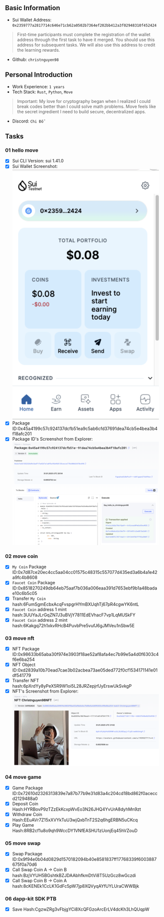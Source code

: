 ## Basic Information
- Sui Wallet Address: `0x2359777a2817714c646e71cb62a0502b7364ef202bb412a3f02948310f452424`
> First-time participants must complete the registration of the wallet address through the first task to have it merged. You should use this address for subsequent tasks. We will also use this address to credit the learning rewards.
- Github: `christnguyen98`

## Personal Introduction
- Work Experience: `1 years`
- Tech Stack: `Rust`, `Python`, `Move`
> Important: My love for cryptography began when I realized I could break codes better than I could solve math problems. Move feels like the secret ingredient I need to build secure, decentralized apps.
- Discord: `Chi Đỗ`

## Tasks

### 01 hello move
- [x] Sui CLI Version: sui 1.41.0
- [x] Sui Wallet Screenshot: ![](images/sui_wallet.png)
- [x] Package ID:0x45a4199c57c924137dcfb51ea9c5ab6cfd37691dea74cb5e4bea3b4f18afc201
- [x] Package ID's Screenshot from Explorer: ![](images/packageid.png)

### 02 move coin
- [x] `My Coin` Package ID:0x7d87ce20ec4cc5aa04cc01575c48315c557077d435ed3a6b4a1e42a9fc4b8608
- [x] `Faucet Coin` Package ID:0x8518270249db64eb75aaf7b036a006eaa391d7653ebf9b1a48badae10c6b5c05
- [x] Transfer `My Coin` hash:6FumSgmEcbxAcqFvspgrHYmBXUqhTj67pR4cgwYK6ntL
- [x] `Faucet Coin` address 1 mint hash:3UUYaJLrGqZN7J3uBVjY7811EdEVhacF7vp1LqMUSkFY
- [x] `Faucet Coin` address 2 mint hash:6Kakgq72h1xkvRHcB4PuvbPre5vufJ6gJMVeu1nSbw5E

### 03 move nft
- [x] NFT Package ID:0x98633b65aba30f974e3903f18ae52af8afa4ec7b99e5a4d0f6303c4f6e6ba254
- [x] NFT Object ID:0xd2839a10b70ead7cae3b02acbea73ae05ded772f0cf1534171141e01df541779
- [x] Transfer NFT hash:6pXrdYy8yPeX5R9W1oi5L28JRZepjrfJyErswUkSvkgP
- [x] NFT's Screenshot from Explorer: ![](images/nft.png)

### 04 move game
- [x] Game Package ID:0x72610d2326313839e7a87b77b9e31d83a4c204cd18bd862f0aceccd2129488a0
- [x] Deposit Coin Hash:HYRBovP9zTZzEkKcxpWvEo3N26JHQ4YvUrA8dyhMn9zt
- [x] Withdraw Coin Hash:EEuAVr7Z15xXVYkTuU3wjQxbTnT2S2q6hgERBN5uCKcq
- [x] Play Game Hash:8RB2cf1u8o9qh9WccDY1VNfEASHU1zUonjEq45hVZouD

### 05 move swap
- [x] Swap Package ID:0x9f94e0b04d0829d1570182094b40e8581837ff17768339f6003887675f0a70d6
- [x] Call Swap Coin A -> Coin B hash:BzjVYUH5BGshtkBZJDAAbhfkmDtVi8T5UzGcz8wGczdi
- [x] Call Swap Coin B -> Coin A hash:8cKENEk1CcLK1GdFc5pW7jp8XQVyqAYfUYLUraCWWBjk

### 06 dapp-kit SDK PTB
- [x] Save Hash:CgzwZRg3vFbjgYCi8XcQFGzoArcErLV4dcKh3LhQUqpW
